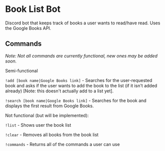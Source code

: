 # Book List Bot
Discord bot that keeps track of books a user wants to read/have read. Uses the Google Books API.

## Commands 
*Note: Not all commands are currently functional, new ones may be added soon.*

Semi-functional

```!add [book name|Google Books link]``` - Searches for the user-requested book and asks if the user wants to add the book to the list (if it isn't added already) [Note: this doesn't actually add to a list yet]. 

```!search [book name|Google Books link]``` - Searches for the book and displays the first result from Google Books.

Not functional (but will be implemented):

```!list``` - Shows user the book list

```!clear``` - Removes all books from the book list

```!commands``` - Returns all of the commands a user can use

